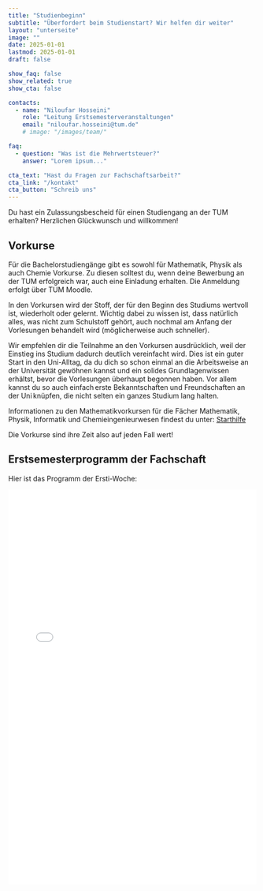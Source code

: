 ```yaml
---
title: "Studienbeginn"
subtitle: "Überfordert beim Studienstart? Wir helfen dir weiter"
layout: "unterseite"
image: ""
date: 2025-01-01
lastmod: 2025-01-01
draft: false

show_faq: false
show_related: true
show_cta: false

contacts: 
  - name: "Niloufar Hosseini"
    role: "Leitung Erstsemesterveranstaltungen"
    email: "niloufar.hosseini@tum.de"
    # image: "/images/team/"

faq:
  - question: "Was ist die Mehrwertsteuer?"
    answer: "Lorem ipsum..."

cta_text: "Hast du Fragen zur Fachschaftsarbeit?"
cta_link: "/kontakt"
cta_button: "Schreib uns"
---
```


Du hast ein Zulassungsbescheid für einen Studiengang an der TUM erhalten? Herzlichen Glückwunsch und willkommen!  

## Vorkurse  
Für die Bachelorstudiengänge gibt es sowohl für Mathematik, Physik als auch Chemie Vorkurse. Zu diesen solltest du, wenn deine Bewerbung an der TUM erfolgreich war, auch eine Einladung erhalten. Die Anmeldung erfolgt über TUM Moodle.  

In den Vorkursen wird der Stoff, der für den Beginn des Studiums wertvoll ist, wiederholt oder gelernt. Wichtig dabei zu wissen ist, dass natürlich alles, was nicht zum Schulstoff gehört, auch nochmal am Anfang der Vorlesungen behandelt wird (möglicherweise auch schneller).  

Wir empfehlen dir die Teilnahme an den Vorkursen ausdrücklich, weil der Einstieg ins Studium dadurch deutlich vereinfacht wird. Dies ist ein guter Start in den Uni-Alltag, da du dich so schon einmal an die Arbeitsweise an der Universität gewöhnen kannst und ein solides Grundlagenwissen erhältst, bevor die Vorlesungen überhaupt begonnen haben. Vor allem kannst du so auch einfach erste Bekanntschaften und Freundschaften an der Uni knüpfen, die nicht selten ein ganzes Studium lang halten.  

Informationen zu den Mathematikvorkursen für die Fächer Mathematik, Physik, Informatik und Chemieingenieurwesen findest du unter: [Starthilfe](https://www.ls.tum.de/ls/studium/im-studium/studienstart/)  

Die Vorkurse sind ihre Zeit also auf jeden Fall wert!  

## Erstsemesterprogramm der Fachschaft  
Hier ist das Programm der Ersti-Woche:  

<iframe src="/pdfs/test.pdf" width="100%" height="800px" style="border: none;"></iframe>